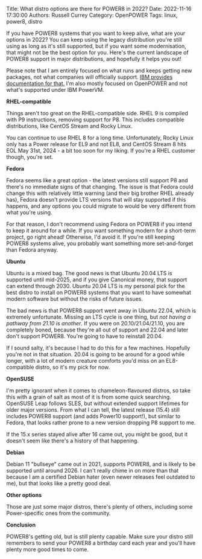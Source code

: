 Title: What distro options are there for POWER8 in 2022?
Date: 2022-11-16 17:30:00
Authors: Russell Currey
Category: OpenPOWER
Tags: linux, power8, distro

If you have POWER8 systems that you want to keep alive, what are your options in 2022?  You can keep using the legacy distribution you're still using as long as it's still supported, but if you want some modernisation, that might not be the best option for you.  Here's the current landscape of POWER8 support in major distributions, and hopefully it helps you out!

Please note that I am entirely focused on what runs and keeps getting new packages, not what companies will officially support.  [IBM provides documentation for that.](https://www.ibm.com/docs/en/linux-on-systems?topic=lpo-supported-linux-distributions-virtualization-options-power8-power9-linux-power-systems)  I'm also mostly focused on OpenPOWER and not what's supported under IBM PowerVM.

**RHEL-compatible**

Things aren't too great on the RHEL-compatible side.  RHEL 9 is compiled with P9 instructions, removing support for P8.  This includes compatible distributions, like CentOS Stream and Rocky Linux.

You can continue to use RHEL 8 for a long time.  Unfortunately, Rocky Linux only has a Power release for EL9 and not EL8, and CentOS Stream 8 hits EOL May 31st, 2024 - a bit too soon for my liking.  If you're a RHEL customer though, you're set.

**Fedora**

Fedora seems like a great option - the latest versions still support P8 and there's no immediate signs of that changing.  The issue is that Fedora could change this with relatively little warning (and their big brother RHEL already has), Fedora doesn't provide LTS versions that will stay supported if this happens, and any options you could migrate to would be very different from what you're using.

For that reason, I don't recommend using Fedora on POWER8 if you intend to keep it around for a while.  If you want something modern for a short-term project, go right ahead!  Otherwise, I'd avoid it.  If you're still keeping POWER8 systems alive, you probably want something more set-and-forget than Fedora anyway.

**Ubuntu**

Ubuntu is a mixed bag.  The good news is that Ubuntu 20.04 LTS is supported until mid-2025, and if you give Canonical money, that support can extend through 2030.  Ubuntu 20.04 LTS is my personal pick for the best distro to install on POWER8 systems that you want to have somewhat modern software but without the risks of future issues.

The bad news is that POWER8 support went away in Ubuntu 22.04, which is extremely unfortunate.  Missing an LTS cycle is one thing, but *not having a pathway from 21.10 is another*.  If you were on 20.10/21.04/21.10, you are completely boned, because they're all out of support and 22.04 and later don't support POWER8.  You're going to have to reinstall 20.04.

If I sound salty, it's because I had to do this for a few machines.  Hopefully you're not in that situation.  20.04 is going to be around for a good while longer, with a lot of modern creature comforts you'd miss on an EL8-compatible distro, so it's my pick for now.

**OpenSUSE**

I'm pretty ignorant when it comes to chameleon-flavoured distros, so take this with a grain of salt as most of it is from some quick searching.  OpenSUSE Leap follows SLES, but without extended support lifetimes for older major versions.  From what I can tell, the latest release (15.4) still includes POWER8 support (and adds Power10 support!), but similar to Fedora, that looks rather prone to a new version dropping P8 support to me.

If the 15.x series stayed alive after 16 came out, you might be good, but it doesn't seem like there's a history of that happening.

**Debian**

Debian 11 "bullseye" came out in 2021, supports POWER8, and is likely to be supported until around 2026.  I can't really chime in on more than that because I am a certified Debian hater (even newer releases feel outdated to me), but that looks like a pretty good deal.

**Other options**

Those are just some major distros, there's plenty of others, including some Power-specific ones from the community.

**Conclusion**

POWER8's getting old, but is still plenty capable.  Make sure your distro still remembers to send your POWER8 a birthday card each year and you'll have plenty more good times to come.
